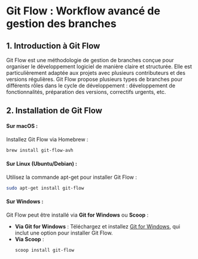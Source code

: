 # Git Flow : Workflow avancé de gestion des branches

## 1. Introduction à Git Flow
Git Flow est une méthodologie de gestion de branches conçue pour organiser le développement logiciel de manière claire et structurée. Elle est particulièrement adaptée aux projets avec plusieurs contributeurs et des versions régulières. Git Flow propose plusieurs types de branches pour différents rôles dans le cycle de développement : développement de fonctionnalités, préparation des versions, correctifs urgents, etc.

## 2. Installation de Git Flow

#### Sur macOS :
Installez Git Flow via Homebrew :
```bash
brew install git-flow-avh
```

#### Sur Linux (Ubuntu/Debian) :
Utilisez la commande apt-get pour installer Git Flow :
```bash
sudo apt-get install git-flow
```

#### Sur Windows :
Git Flow peut être installé via **Git for Windows** ou **Scoop** :
- **Via Git for Windows** : Téléchargez et installez [Git for Windows](https://gitforwindows.org/), qui inclut une option pour installer Git Flow.
- **Via Scoop** :
  ```bash
  scoop install git-flow
  ```
